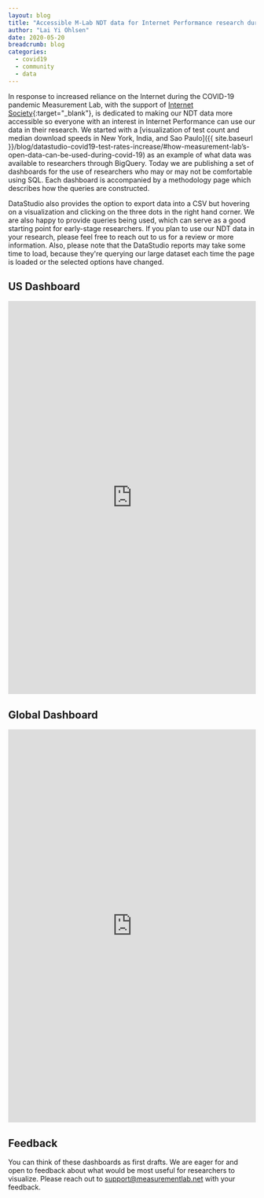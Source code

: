 ```yaml
---
layout: blog
title: "Accessible M-Lab NDT data for Internet Performance research during COVID-19"
author: "Lai Yi Ohlsen"
date: 2020-05-20
breadcrumb: blog
categories:
  - covid19
  - community
  - data
---
```


In response to increased reliance on the Internet during the COVID-19 pandemic Measurement Lab, with the support of [Internet Society](https://www.internetsociety.org){:target="_blank"}, is dedicated to making our NDT data more accessible so everyone with an interest in Internet Performance can use our data in their research. We started with a [visualization of test count and median download speeds in New York, India, and Sao Paulo]({{ site.baseurl }}/blog/datastudio-covid19-test-rates-increase/#how-measurement-lab’s-open-data-can-be-used-during-covid-19) as an example of what data was available to researchers through BigQuery.<!--more--> Today we are publishing a set of dashboards for the use of researchers who may or may not be comfortable using SQL. Each dashboard is accompanied by a methodology page which describes how the queries are constructed.

DataStudio also provides the option to export data into a CSV but hovering on a visualization and clicking on the three dots in the right hand corner. We are also happy to provide queries being used, which can serve as a good starting point for early-stage researchers. If you plan to use our NDT data in your research, please feel free to reach out to us for a review or more information. Also, please note that the DataStudio reports may take some time to load, because they're querying our large dataset each time the page is loaded or the selected options have changed.

## US Dashboard
<iframe src="https://datastudio.google.com/embed/reporting/1iH3kl_7vHzc8pRLIkabwzODMhJ1ZUhMl/page/YW8NB" frameborder="0" style="width:100%; height:800px; border:0" allowfullscreen></iframe>

## Global Dashboard
<iframe src="https://datastudio.google.com/embed/reporting/1q1lVI0Wc7ZLSXWZn4hcYknp_Tz_BtgQV/page/9GTNB" frameborder="0" style="width:100%; height:800px; border:0" allowfullscreen></iframe>

## Feedback

You can think of these dashboards as first drafts. We are eager for and open to feedback about what would be most useful for researchers to visualize. Please reach out to support@measurementlab.net with your feedback.
